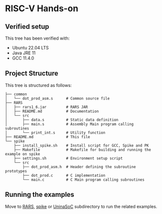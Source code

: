 # RISC-V Hands-on

## Verified setup
This tree has been verified with:
* Ubuntu 22.04 LTS
* Java JRE 11
* GCC 11.4.0

## Project Structure
This tree is structured as follows:
``` 
├── common
│   └── dot_prod_asm.s      # Common source file
├── RARS                    
│   ├── rars1_6.jar         # RARS JAR
│   ├── README.md           # Documentation
│   └── src                 
│       ├── data.s          # Static data definition
│       ├── main.s          # Assembly Main program calling subroutines
│       └── print_int.s     # Utility function
├── README.md               # This file
└── spike               
    ├── install_spike.sh    # Install script for GCC, Spike and PK
    ├── Makefile            # Makefile for building and running the example on spike
    ├── settings.sh         # Environment setup script
    └── src         
        ├── dot_prod_asm.h  # Header defining the subroutine prototypes
        ├── dot_prod.c      # C implementation
        └── main.c          # C Main program calling subroutines
```

## Running the examples
Move to [RARS](RARS), [spike](spike) or [UninaSoC](UninaSoC) subdirectory to run the related examples.
